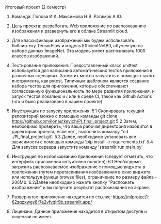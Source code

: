 Итоговый проект (2 семестр)

1. Команда:
Попова И.К.
Максимова Н.В.
Рагимов А.Ю.

2. Цель проекта: разработать Web приложение по распознаванию изображения и развернуть его в облаке Streamlit cloud. 

3. Для классификации изображений мы будем использовать библиотеку TensorFlow и модель EfficientNetB0, обученную на наборе данных ImageNet. Эта модель умеет распознавать 1000 классов изображений.

4. Тестирование приложения:
Предоставленный класс unittest используется для написания автоматических тестов приложения в различных сценариях. Затем их можно запустить с помощью такого инструмента, как pytest. 
Типичным шаблоном является создание набора тестов для приложения, которые обеспечивают согласованную функциональность по мере развития приложения, и запуск тестов локально и / или в среде CI, такой как Github Actions (что и было реализовано в нашем проекте)

5. Инуструкция по запуску приложения:
  5.1 Скопировать текущий репозиторий можно с помощью команды git clone https://github.com/ilonautkevich/PI_final_project.git
  5.2 Затем, необходимо проверить, что ваша рабочая директория находится в директории проекта, если нет , выполнить команду "cd ./PI_final_project.git'.
  5.3 Далее, необходимо установать все зависимости с помощью команды 'pip install -r requirements.txt'
  5.4 Для запуска сервера запустите команду 'streamlit run main.py'

6. Инструкция по использованию приложения (следует отметить, что интерфейс приложения интуитивно понятен):
   6.1 Необходимо загрузить распознаваемое изображение с помощью виджета в приложении (путем перетаскивания изображения в окно виджета или используя функци browse files), ограничение по размеру файла - 200Mb.
   6.2Далее необходимо нажать кнопку "Распознать изображение" и вы получите результат распознавания на экране.

7. Развернутое приложение находится по ссылке: https://mlproject1-62sqzxwgy8r7e2vfvqir9b.streamlit.app/

8. Лицензии: Данное приложение находится в открытом доступе и лицензий не имеет.
